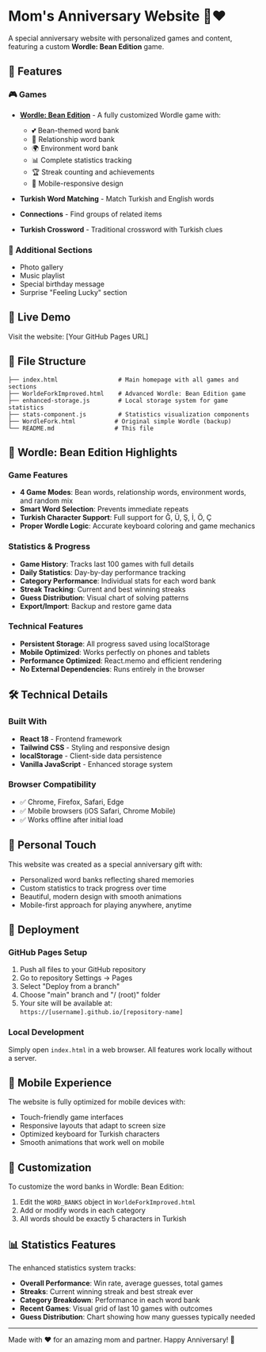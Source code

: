 # Mom's Anniversary Website 🎂❤️

A special anniversary website with personalized games and content, featuring a custom **Wordle: Bean Edition** game.

## 🌟 Features

### 🎮 Games
- **[Wordle: Bean Edition](WorldeForkImproved.html)** - A fully customized Wordle game with:
  - 💕 Bean-themed word bank
  - 👫 Relationship word bank  
  - 🌍 Environment word bank
  - 📊 Complete statistics tracking
  - 🏆 Streak counting and achievements
  - 📱 Mobile-responsive design
  
- **Turkish Word Matching** - Match Turkish and English words
- **Connections** - Find groups of related items
- **Turkish Crossword** - Traditional crossword with Turkish clues

### 📸 Additional Sections
- Photo gallery
- Music playlist
- Special birthday message
- Surprise "Feeling Lucky" section

## 🚀 Live Demo

Visit the website: [Your GitHub Pages URL]

## 📁 File Structure

```
├── index.html                 # Main homepage with all games and sections
├── WorldeForkImproved.html    # Advanced Wordle: Bean Edition game
├── enhanced-storage.js        # Local storage system for game statistics
├── stats-component.js         # Statistics visualization components
├── WordleFork.html           # Original simple Wordle (backup)
└── README.md                 # This file
```

## 🎯 Wordle: Bean Edition Highlights

### Game Features
- **4 Game Modes**: Bean words, relationship words, environment words, and random mix
- **Smart Word Selection**: Prevents immediate repeats
- **Turkish Character Support**: Full support for Ğ, Ü, Ş, İ, Ö, Ç
- **Proper Wordle Logic**: Accurate keyboard coloring and game mechanics

### Statistics & Progress
- **Game History**: Tracks last 100 games with full details
- **Daily Statistics**: Day-by-day performance tracking
- **Category Performance**: Individual stats for each word bank
- **Streak Tracking**: Current and best winning streaks
- **Guess Distribution**: Visual chart of solving patterns
- **Export/Import**: Backup and restore game data

### Technical Features
- **Persistent Storage**: All progress saved using localStorage
- **Mobile Optimized**: Works perfectly on phones and tablets
- **Performance Optimized**: React.memo and efficient rendering
- **No External Dependencies**: Runs entirely in the browser

## 🛠️ Technical Details

### Built With
- **React 18** - Frontend framework
- **Tailwind CSS** - Styling and responsive design
- **localStorage** - Client-side data persistence
- **Vanilla JavaScript** - Enhanced storage system

### Browser Compatibility
- ✅ Chrome, Firefox, Safari, Edge
- ✅ Mobile browsers (iOS Safari, Chrome Mobile)
- ✅ Works offline after initial load

## 💝 Personal Touch

This website was created as a special anniversary gift with:
- Personalized word banks reflecting shared memories
- Custom statistics to track progress over time
- Beautiful, modern design with smooth animations
- Mobile-first approach for playing anywhere, anytime

## 🚀 Deployment

### GitHub Pages Setup
1. Push all files to your GitHub repository
2. Go to repository Settings → Pages
3. Select "Deploy from a branch"
4. Choose "main" branch and "/ (root)" folder
5. Your site will be available at: `https://[username].github.io/[repository-name]`

### Local Development
Simply open `index.html` in a web browser. All features work locally without a server.

## 📱 Mobile Experience

The website is fully optimized for mobile devices with:
- Touch-friendly game interfaces
- Responsive layouts that adapt to screen size
- Optimized keyboard for Turkish characters
- Smooth animations that work well on mobile

## 🎨 Customization

To customize the word banks in Wordle: Bean Edition:
1. Edit the `WORD_BANKS` object in `WorldeForkImproved.html`
2. Add or modify words in each category
3. All words should be exactly 5 characters in Turkish

## 📊 Statistics Features

The enhanced statistics system tracks:
- **Overall Performance**: Win rate, average guesses, total games
- **Streaks**: Current winning streak and best streak ever
- **Category Breakdown**: Performance in each word bank
- **Recent Games**: Visual grid of last 10 games with outcomes
- **Guess Distribution**: Chart showing how many guesses typically needed

---

Made with ❤️ for an amazing mom and partner. Happy Anniversary! 🎉
